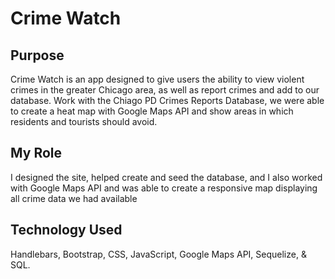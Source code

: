 # Crime Watch


##	Purpose
Crime Watch is an app designed to give users the ability to view violent crimes in the greater Chicago area, as well as report crimes and add to our database. Work with the Chiago PD Crimes Reports Database, we were able to create a heat map with Google Maps API and show areas in which residents and tourists should avoid. 

## My Role
I designed the site, helped create and seed the database, and I also worked with Google Maps API and was able to create a responsive map displaying all crime data we had available

## Technology Used	
Handlebars, Bootstrap, CSS, JavaScript, Google Maps API, Sequelize, & SQL.   

